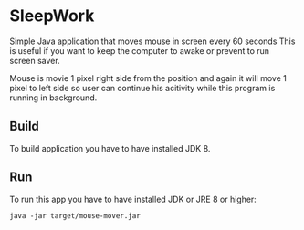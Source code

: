 SleepWork
===========

Simple Java application that moves mouse in screen every 60 seconds
This is useful if you want to keep the computer to awake or prevent to run screen saver.

Mouse is movie 1 pixel right side from the position and again it will move 1 pixel to left side so user can continue his acitivity while this program is running in background.


Build
-----

To build application you have to have installed JDK 8.


Run
---

To run this app you have to have installed JDK or JRE 8 or higher:

    java -jar target/mouse-mover.jar
